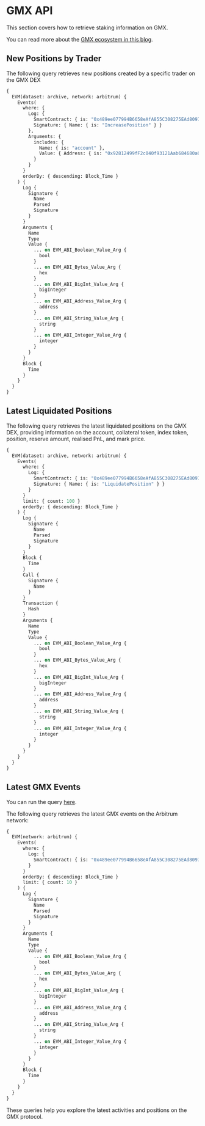 # GMX API

This section covers how to retrieve staking information on GMX.

You can read more about the [GMX ecosystem in this blog](https://bitquery.io/blog/gmx).

## New Positions by Trader

The following query retrieves new positions created by a specific trader on the GMX DEX

```graphql
{
  EVM(dataset: archive, network: arbitrum) {
    Events(
      where: {
        Log: {
          SmartContract: { is: "0x489ee077994B6658eAfA855C308275EAd8097C4A" },
          Signature: { Name: { is: "IncreasePosition" } }
        },
        Arguments: {
          includes: {
            Name: { is: "account" },
            Value: { Address: { is: "0x92812499fF2c040f93121Aab684680a6e603C4A7" } }
          }
        }
      }
      orderBy: { descending: Block_Time }
    ) {
      Log {
        Signature {
          Name
          Parsed
          Signature
        }
      }
      Arguments {
        Name
        Type
        Value {
          ... on EVM_ABI_Boolean_Value_Arg {
            bool
          }
          ... on EVM_ABI_Bytes_Value_Arg {
            hex
          }
          ... on EVM_ABI_BigInt_Value_Arg {
            bigInteger
          }
          ... on EVM_ABI_Address_Value_Arg {
            address
          }
          ... on EVM_ABI_String_Value_Arg {
            string
          }
          ... on EVM_ABI_Integer_Value_Arg {
            integer
          }
        }
      }
      Block {
        Time
      }
    }
  }
}
```

## Latest Liquidated Positions

The following query retrieves the latest liquidated positions on the GMX DEX, providing information on the account, collateral token, index token, position, reserve amount, realised PnL, and mark price.

```graphql
{
  EVM(dataset: archive, network: arbitrum) {
    Events(
      where: {
        Log: {
          SmartContract: { is: "0x489ee077994B6658eAfA855C308275EAd8097C4A" },
          Signature: { Name: { is: "LiquidatePosition" } }
        }
      }
      limit: { count: 100 }
      orderBy: { descending: Block_Time }
    ) {
      Log {
        Signature {
          Name
          Parsed
          Signature
        }
      }
      Block {
        Time
      }
      Call {
        Signature {
          Name
        }
      }
      Transaction {
        Hash
      }
      Arguments {
        Name
        Type
        Value {
          ... on EVM_ABI_Boolean_Value_Arg {
            bool
          }
          ... on EVM_ABI_Bytes_Value_Arg {
            hex
          }
          ... on EVM_ABI_BigInt_Value_Arg {
            bigInteger
          }
          ... on EVM_ABI_Address_Value_Arg {
            address
          }
          ... on EVM_ABI_String_Value_Arg {
            string
          }
          ... on EVM_ABI_Integer_Value_Arg {
            integer
          }
        }
      }
    }
  }
}
```



## Latest GMX Events

You can run the query [here](https://ide.bitquery.io/latest-GMX-Events).

The following query retrieves the latest GMX events on the Arbitrum network:

```graphql
{
  EVM(network: arbitrum) {
    Events(
      where: {
        Log: {
          SmartContract: { is: "0x489ee077994B6658eAfA855C308275EAd8097C4A" }
        }
      }
      orderBy: { descending: Block_Time }
      limit: { count: 10 }
    ) {
      Log {
        Signature {
          Name
          Parsed
          Signature
        }
      }
      Arguments {
        Name
        Type
        Value {
          ... on EVM_ABI_Boolean_Value_Arg {
            bool
          }
          ... on EVM_ABI_Bytes_Value_Arg {
            hex
          }
          ... on EVM_ABI_BigInt_Value_Arg {
            bigInteger
          }
          ... on EVM_ABI_Address_Value_Arg {
            address
          }
          ... on EVM_ABI_String_Value_Arg {
            string
          }
          ... on EVM_ABI_Integer_Value_Arg {
            integer
          }
        }
      }
      Block {
        Time
      }
    }
  }
}
```

These queries help you explore the latest activities and positions on the GMX protocol.